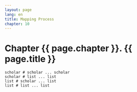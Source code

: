 ```yaml
---
layout: page
lang: en
title: Mapping Process
chapter: 10
---
```


# Chapter {{ page.chapter }}. {{ page.title }}

    scholar # scholar ... scholar
    scholar # list ... list
    list # scholar ... list
    list # list ... list
